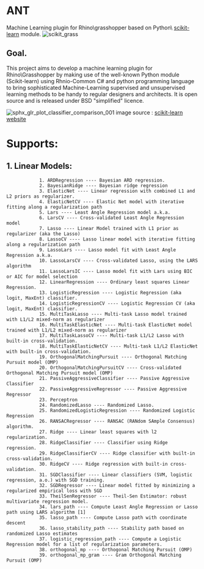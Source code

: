 # ANT
Machine Learning plugin for Rhino\grasshopper based on Python\ [scikit-learn](http://scikit-learn.org/) module.
![scikit_grass](https://cloud.githubusercontent.com/assets/6969514/26666295/73118c52-469f-11e7-9c9b-b2f44c41ab3a.png)

## Goal.
This project aims to develop a machine learning plugin for Rhino\Grasshopper by making use of the well-known Python module (Scikit-learn) using Rhnio-Common C# and python programming language to bring sophisticated Machine-Learning supervised and unsupervised learning methods to be handy to regular designers and architects. It is open source and is released under BSD "simplified" licence.

![sphx_glr_plot_classifier_comparison_001](https://user-images.githubusercontent.com/6969514/29195926-8023baae-7e31-11e7-93af-4c3d946cc451.png)
image source : [scikit-learn website](http://scikit-learn.org/stable/auto_examples/classification/plot_classifier_comparison.html#sphx-glr-auto-examples-classification-plot-classifier-comparison-py)

# Supports:
## 1. Linear Models: 
                1. ARDRegression ---- Bayesian ARD regression.
                2. BayesianRidge ---- Bayesian ridge regression
                3. ElasticNet ---- Linear regression with combined L1 and L2 priors as regularizer.
                4. ElasticNetCV ---- Elastic Net model with iterative fitting along a regularization path
                5. Lars ---- Least Angle Regression model a.k.a.
                6. LarsCV ---- Cross-validated Least Angle Regression model
                7. Lasso ---- Linear Model trained with L1 prior as regularizer (aka the Lasso)
                8. LassoCV ---- Lasso linear model with iterative fitting along a regularization path
                9. LassoLars ---- Lasso model fit with Least Angle Regression a.k.a.
                10. LassoLarsCV ---- Cross-validated Lasso, using the LARS algorithm
                11. LassoLarsIC ---- Lasso model fit with Lars using BIC or AIC for model selection
                12. LinearRegression ---- Ordinary least squares Linear Regression.
                13. LogisticRegression ---- Logistic Regression (aka logit, MaxEnt) classifier.
                14. LogisticRegressionCV ---- Logistic Regression CV (aka logit, MaxEnt) classifier.
                15. MultiTaskLasso ---- Multi-task Lasso model trained with L1/L2 mixed-norm as regularizer
                16. MultiTaskElasticNet ---- Multi-task ElasticNet model trained with L1/L2 mixed-norm as regularizer
                17. MultiTaskLassoCV ---- Multi-task L1/L2 Lasso with built-in cross-validation.
                18. MultiTaskElasticNetCV ---- Multi-task L1/L2 ElasticNet with built-in cross-validation.
                19. OrthogonalMatchingPursuit ---- Orthogonal Matching Pursuit model (OMP)
                20. OrthogonalMatchingPursuitCV ---- Cross-validated Orthogonal Matching Pursuit model (OMP)
                21. PassiveAggressiveClassifier ---- Passive Aggressive Classifier
                22. PassiveAggressiveRegressor ---- Passive Aggressive Regressor
                23. Perceptron 
                24. RandomizedLasso ---- Randomized Lasso.
                25. RandomizedLogisticRegression ---- Randomized Logistic Regression
                26. RANSACRegressor ---- RANSAC (RANdom SAmple Consensus) algorithm.
                27. Ridge ---- Linear least squares with l2 regularization.
                28. RidgeClassifier ---- Classifier using Ridge regression.
                29. RidgeClassifierCV ---- Ridge classifier with built-in cross-validation.
                30. RidgeCV ---- Ridge regression with built-in cross-validation.
                31. SGDClassifier ---- Linear classifiers (SVM, logistic regression, a.o.) with SGD training.
                32. SGDRegressor ---- Linear model fitted by minimizing a regularized empirical loss with SGD
                33. TheilSenRegressor ---- Theil-Sen Estimator: robust multivariate regression model.
                34. lars_path ---- Compute Least Angle Regression or Lasso path using LARS algorithm [1]
                35. lasso_path ---- Compute Lasso path with coordinate descent
                36. lasso_stability_path ---- Stability path based on randomized Lasso estimates
                37. logistic_regression_path ---- Compute a Logistic Regression model for a list of regularization parameters.
                38. orthogonal_mp ---- Orthogonal Matching Pursuit (OMP)
                39. orthogonal_mp_gram ---- Gram Orthogonal Matching Pursuit (OMP)
